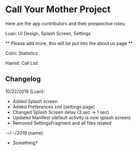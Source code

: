 # Call Your Mother Project

Here are the app contributors and their prespective roles:

Luan: UI Design, Splash Screen, Settings

** Please add more, this will be put into the about us page **

Colin: Statistics

Hamid: Call List


## Changelog

10/22/2019 (Luan):
- Added Splash screen
- Added Preferences xml (settings page)
- Changed Splash Screen delay (3 sec -> 1 sec)
- Updated Manifest (default activity is now splash screen)
- Removed SettingsFragment and all files related

--/--/2019 (name):
- Something?
